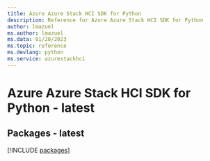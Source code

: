 ```yaml
---
title: Azure Azure Stack HCI SDK for Python
description: Reference for Azure Azure Stack HCI SDK for Python
author: lmazuel
ms.author: lmazuel
ms.data: 01/20/2023
ms.topic: reference
ms.devlang: python
ms.service: azurestackhci
---
```

# Azure Azure Stack HCI SDK for Python - latest
## Packages - latest
[!INCLUDE [packages](azure-stack-hci-index.md)]